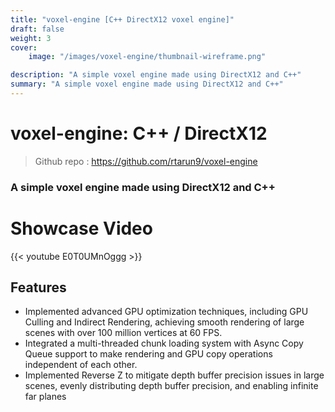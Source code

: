```yaml
---
title: "voxel-engine [C++ DirectX12 voxel engine]"
draft: false
weight: 3
cover:
    image: "/images/voxel-engine/thumbnail-wireframe.png"

description: "A simple voxel engine made using DirectX12 and C++"
summary: "A simple voxel engine made using DirectX12 and C++"
---
```

# voxel-engine: C++ / DirectX12
> Github repo : https://github.com/rtarun9/voxel-engine
###  A simple voxel engine made using DirectX12 and C++

# Showcase Video
{{< youtube E0T0UMnOggg >}}


## Features
* Implemented advanced GPU optimization techniques, including GPU Culling and Indirect Rendering,
achieving smooth rendering of large scenes with over 100 million vertices at 60 FPS.
* Integrated a multi-threaded chunk loading system with Async Copy Queue support to make rendering
and GPU copy operations independent of each other.
* Implemented Reverse Z to mitigate depth buffer precision issues in large scenes, evenly distributing depth buffer precision, and enabling infinite far planes
